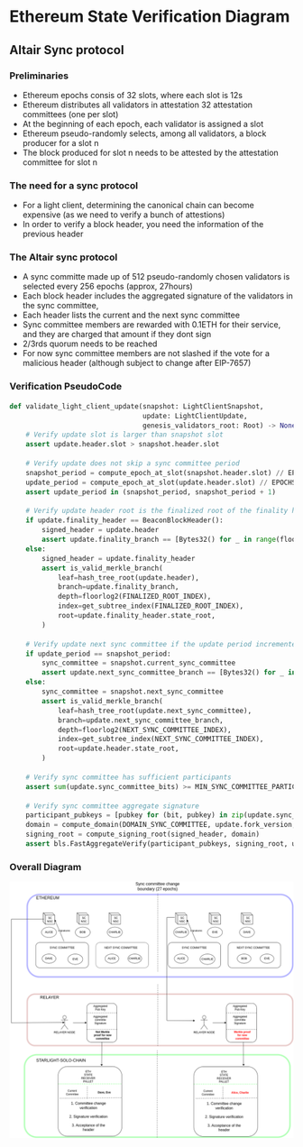 # Ethereum State Verification Diagram

## Altair Sync protocol

### Preliminaries
- Ethereum epochs consis of 32 slots, where each slot is 12s
- Ethereum distributes all validators in attestation 32 attestation committees (one per slot)
- At the beginning of each epoch, each validator is assigned a slot
- Ethereum pseudo-randomly selects, among all validators, a block producer for a slot n
- The block produced for slot n needs to be attested by the attestation committee for slot n


### The need for a sync protocol
- For a light client, determining the canonical chain can become expensive (as we need to verify a bunch of attestions)
- In order to verify a block header, you need the information of the previous header

### The Altair sync protocol
- A sync committe made up of 512 pseudo-randomly chosen validators is selected every 256 epochs (approx, 27hours)
- Each block header includes the aggregated signature of the validators in the sync committee,
- Each header lists the current and the next sync committee
- Sync committee members are rewarded with 0.1ETH for their service, and they are charged that amount if they dont sign
- 2/3rds quorum needs to be reached
- For now sync committee members are not slashed if the vote for a malicious header (although subject to change after EIP-7657)

### Verification PseudoCode

```python
def validate_light_client_update(snapshot: LightClientSnapshot,
                                 update: LightClientUpdate,
                                 genesis_validators_root: Root) -> None:
    # Verify update slot is larger than snapshot slot
    assert update.header.slot > snapshot.header.slot

    # Verify update does not skip a sync committee period
    snapshot_period = compute_epoch_at_slot(snapshot.header.slot) // EPOCHS_PER_SYNC_COMMITTEE_PERIOD
    update_period = compute_epoch_at_slot(update.header.slot) // EPOCHS_PER_SYNC_COMMITTEE_PERIOD
    assert update_period in (snapshot_period, snapshot_period + 1)

    # Verify update header root is the finalized root of the finality header, if specified
    if update.finality_header == BeaconBlockHeader():
        signed_header = update.header
        assert update.finality_branch == [Bytes32() for _ in range(floorlog2(FINALIZED_ROOT_INDEX))]
    else:
        signed_header = update.finality_header
        assert is_valid_merkle_branch(
            leaf=hash_tree_root(update.header),
            branch=update.finality_branch,
            depth=floorlog2(FINALIZED_ROOT_INDEX),
            index=get_subtree_index(FINALIZED_ROOT_INDEX),
            root=update.finality_header.state_root,
        )

    # Verify update next sync committee if the update period incremented
    if update_period == snapshot_period:
        sync_committee = snapshot.current_sync_committee
        assert update.next_sync_committee_branch == [Bytes32() for _ in range(floorlog2(NEXT_SYNC_COMMITTEE_INDEX))]
    else:
        sync_committee = snapshot.next_sync_committee
        assert is_valid_merkle_branch(
            leaf=hash_tree_root(update.next_sync_committee),
            branch=update.next_sync_committee_branch,
            depth=floorlog2(NEXT_SYNC_COMMITTEE_INDEX),
            index=get_subtree_index(NEXT_SYNC_COMMITTEE_INDEX),
            root=update.header.state_root,
        )

    # Verify sync committee has sufficient participants
    assert sum(update.sync_committee_bits) >= MIN_SYNC_COMMITTEE_PARTICIPANTS

    # Verify sync committee aggregate signature
    participant_pubkeys = [pubkey for (bit, pubkey) in zip(update.sync_committee_bits, sync_committee.pubkeys) if bit]
    domain = compute_domain(DOMAIN_SYNC_COMMITTEE, update.fork_version, genesis_validators_root)
    signing_root = compute_signing_root(signed_header, domain)
    assert bls.FastAggregateVerify(participant_pubkeys, signing_root, update.sync_committee_signature)
```

### Overall Diagram

<p align="center">
  <img src="images/beacon_chain_altair.drawio.png" width="1000">
</p>
